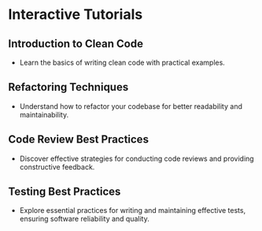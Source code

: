 # Interactive Tutorials

## Introduction to Clean Code
- Learn the basics of writing clean code with practical examples.

## Refactoring Techniques
- Understand how to refactor your codebase for better readability and maintainability.

## Code Review Best Practices
- Discover effective strategies for conducting code reviews and providing constructive feedback.

## Testing Best Practices
- Explore essential practices for writing and maintaining effective tests, ensuring software reliability and quality.